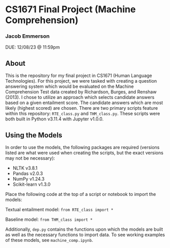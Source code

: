 # CS1671 Final Project (Machine Comprehension)
### Jacob Emmerson
DUE: 12/08/23 @ 11:59pm

## About

This is the repository for my final project in CS1671 (Human Language Technologies). For this project, we were tasked with creating a question answering system which would be evaluated on the Machine Comprehension Test data created by Richardson, Burges, and Renshaw (2013). I chose to utilize an approach which selects candidate answers based on a given entailment score. The candidate answers which are most likely (highest scored) are chosen. There are two primary scripts feature within this repository: `RTE_class.py` and `THM_class.py`. These scripts were both built in Python v3.11.4 with Jupyter v1.0.0.

## Using the Models

In order to use the models, the following packages are required (versions listed are what were used when creating the scripts, but the exact versions may not be necessary):
- NLTK v3.8.1
- Pandas v2.0.3
- NumPy v1.24.3
- Scikit-learn v1.3.0

Place the following code at the top of a script or notebook to import the models:

Textual entailment model:
`from RTE_class import *` 

Baseline model:
`from THM_class import *`

Additionally, `dep.py` contains the functions upon which the models are built as well as the necessary functions to import data. To see working examples of these models, see `machine_comp.ipynb`.